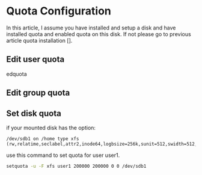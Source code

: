 # Quota Configuration
In this article, I assume you have installed and setup a disk and have installed quota and enabled quota on this disk. If not please go to previous article quota installation [].

## Edit user quota
edquota
## Edit group quota
## Set disk quota
if your mounted disk has the option: 
```text
/dev/sdb1 on /home type xfs (rw,relatime,seclabel,attr2,inode64,logbsize=256k,sunit=512,swidth=512,usrquota)
```
use this command to set quota for user user1.
```bash
setquota -u -F xfs user1 200000 200000 0 0 /dev/sdb1
```
